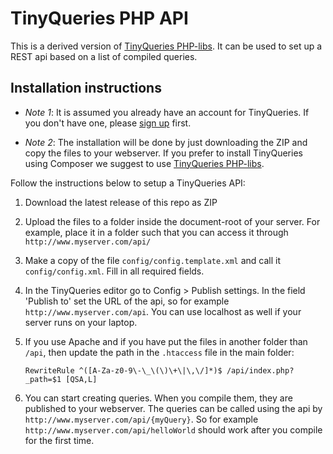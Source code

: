 # TinyQueries PHP API

This is a derived version of [TinyQueries PHP-libs]. It can be used to set up a REST api based on a list of compiled queries.

## Installation instructions

* _Note 1_: It is assumed you already have an account for TinyQueries. If you don't have one, please [sign up] first.

* _Note 2_: The installation will be done by just downloading the ZIP and copy the files to your webserver. If you prefer to install TinyQueries using Composer we suggest to use [TinyQueries PHP-libs].

Follow the instructions below to setup a TinyQueries API:

1. Download the latest release of this repo as ZIP

1. Upload the files to a folder inside the document-root of your server. For example, place it in a folder such that you can access it
through ```http://www.myserver.com/api/```

1. Make a copy of the file ```config/config.template.xml``` and call it ```config/config.xml```. Fill in all required fields.

1. In the TinyQueries editor go to Config > Publish settings. In the field 'Publish to' set the URL of the api, so for example ```http://www.myserver.com/api```. 
You can use localhost as well if your server runs on your laptop.

1. If you use Apache and if you have put the files in another folder than ```/api```, then update the path in the ```.htaccess``` file in the main folder: 
	```
	RewriteRule ^([A-Za-z0-9\-\_\(\)\+\|\,\/]*)$ /api/index.php?_path=$1 [QSA,L]
	```

1. You can start creating queries. When you compile them, they are published to your webserver. The queries can be called using the api 
by ```http://www.myserver.com/api/{myQuery}```. So for example  ```http://www.myserver.com/api/helloWorld``` should work after you compile for the first time.


[TinyQueries PHP-libs]:https://github.com/wdiesveld/TinyQueries
[sign up]:https://www.tinyqueries.com/signup

